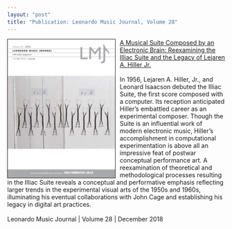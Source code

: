 ```yaml
---
layout: "post"
title: "Publication: Leonardo Music Journal, Volume 28"
---
```

<img alt="chidm" src="/assets/images/LMJ_12_03.png" width="250px;" align="left" style="padding-right:10px;">
<span class="post-meta"><a href="https://goo.gl/atrFx5">A Musical Suite Composed by an Electronic Brain: Reexamining the Illiac Suite and the Legacy of Lejaren A. Hiller Jr.</a><br /><br />In 1956, Lejaren A. Hiller, Jr., and Leonard Isaacson debuted the Illiac Suite, the first score composed with a computer. Its reception anticipated Hiller’s embattled career as an experimental composer. Though the Suite is an influential work of modern electronic music, Hiller’s accomplishment in computational experimentation is above all an impressive feat of postwar conceptual performance art. A reexamination of theoretical and methodological processes resulting in the Illiac Suite reveals a conceptual and performative emphasis reflecting larger trends in the experimental visual arts of the 1950s and 1960s, illuminating his eventual collaborations with John Cage and establishing his legacy in digital art practices.
<br /><br />
    Leonardo Music Journal | Volume 28 | December 2018<br />
    </span>
